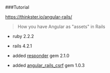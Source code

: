 ###Tutorial

https://thinkster.io/angular-rails/

> How you have Angular as "assets" in Rails

+ ruby 2.2.2
+ rails 4.2.1
+ added [responder](https://rubygems.org/gems/responders/versions/2.1.0) gem 2.1.0

+ added [angular_rails_csrf](https://rubygems.org/gems/angular_rails_csrf/versions/1.0.3) gem 1.0.3
